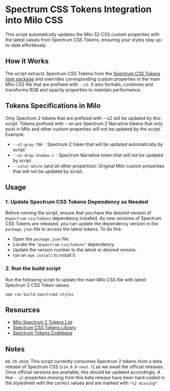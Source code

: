 # Spectrum CSS Tokens Integration into Milo CSS

This script automatically updates the Milo S2 CSS custom properties with the latest values from Spectrum CSS Tokens, ensuring your styles stay up-to-date effortlessly.

## How it Works

The script extracts Spectrum CSS Tokens from the [Spectrum CSS Tokens npm package](https://www.npmjs.com/package/@spectrum-css/tokens) and overrides corresponding custom properties in the main Milo CSS file that are prefixed with `--s2`. It also formats, combines and transforms RGB and opacity properties to maintain performance.

## Tokens Specifications in Milo

Only Spectrum 2 tokens that are prefixed with --s2 will be updated by this script. Tokens prefixed with --sn are Spectrum 2 Narrative tokens that only exist in Milo and other custom properties will not be updated by the script.
Example:
 - `--s2-gray-700 `: Spectrum 2 token that will be updated automatically by script
 - `--sn-drop-shadow-x `: Spectrum Narrative token that will not be updated by script
 - `--color-white` (and all other properties): Original Milo custom properties that will not be updated by script.

## Usage

### 1. Update Spectrum CSS Tokens Dependency as Needed

Before running the script, ensure that you have the desired version of `@spectrum-css/tokens` dependency installed. As new versions of Spectrum CSS Tokens are released, you can update the dependency version in the `package.json` file to access the latest tokens. To do this:

- Open the `package.json` file.
- Locate the `"@spectrum-css/tokens"` dependency.
- Update the version number to the latest or desired version.
- run an `npm install` to install it.

### 2. Run the build script

Run the following script to update the main Milo CSS file with latest Spectrum 2 CSS Token values.

```
npm run build:spectrum2-styles
```

## Resources

* [Milo Spectrum 2 Tokens List](https://docs.google.com/spreadsheets/d/18SdT8J2xkP4gVqWLJFXE2koPwRCHMNrUJ5NNsRmfH9k/edit?pli=1&gid=969898798#gid=969898798)
* [Spectrum CSS Tokens Library](https://www.npmjs.com/package/@spectrum-css/tokens)
* [Spectrum Tokens Codebase](https://github.com/adobe/spectrum-css)



## Notes

`08-29-2024`: This script currently consumes Spectrum 2 tokens from a beta release of Spectrum CSS (`v14.0.0-next.7`) as we await the official releases. Once official versions are available, this should be updated accordingly. A few `--s2` properties missing from this beta release have been hard-coded in the stylesheet with the correct values and are marked with `*s2 missing*`.


